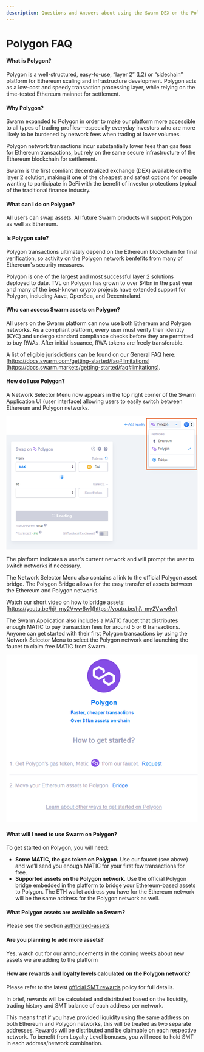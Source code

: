 ```yaml
---
description: Questions and Answers about using the Swarm DEX on the Polygon Network
---
```


# Polygon FAQ

#### What is Polygon?

Polygon is a well-structured, easy-to-use, “layer 2” (L2) or “sidechain” platform for Ethereum scaling and infrastructure development. Polygon acts as a low-cost and speedy transaction processing layer, while relying on the time-tested Ethereum mainnet for settlement.

#### Why Polygon?

Swarm expanded to Polygon in order to make our platform more accessible to all types of trading profiles—especially everyday investors who are more likely to be burdened by network fees when trading at lower volumes.

Polygon network transactions incur substantially lower fees than gas fees for Ethereum transactions, but rely on the same secure infrastructure of the Ethereum blockchain for settlement.

Swarm is the first comliant decentralized exchange (DEX) available on the layer 2 solution, making it one of the cheapest and safest options for people wanting to participate in DeFi with the benefit of investor protections typical of the traditional finance industry.

#### What can I do on Polygon?

All users can swap assets. All future Swarm products will support Polygon as well as Ethereum.

#### Is Polygon safe?

Polygon transactions ultimately depend on the Ethereum blockchain for final verification, so activity on the Polygon network benfefits from many of Ethereum's security measures.

Polygon is one of the largest and most successful layer 2 solutions deployed to date. TVL on Polygon has grown to over $4bn in the past year and many of the best-known crypto projects have extended support for Polygon, including Aave, OpenSea, and Decentraland.

#### **Who can access Swarm assets on Polygon?**

All users on the Swarm platform can now use both Ethereum and Polygon networks. As a compliant platform, every user must verify their identity (KYC) and undergo standard compliance checks before they are permitted to buy RWAs. After initial issuance, RWA tokens are freely transferable.

A list of eligible jurisdictions can be found on our General FAQ here: [https://docs.swarm.com/getting-started/faq#limitations](https://docs.swarm.markets/getting-started/faq#limitations).

#### How do I use Polygon?

A Network Selector Menu now appears in the top right corner of the Swarm Application UI (user interface) allowing users to easily switch between Ethereum and Polygon networks.

![](<../.gitbook/assets/image (34).png>)

The platform indicates a user's current network and will prompt the user to switch networks if necessary.

The Network Selector Menu also contains a link to the official Polygon asset bridge. The Polygon Bridge allows for the easy transfer of assets between the Ethereum and Polygon networks.

Watch our short video on how to bridge assets: [https://youtu.be/hj\_my2Vww6w](https://youtu.be/hj\_my2Vww6w)

The Swarm Application also includes a MATIC faucet that distributes enough MATIC to pay transaction fees for around 5 or 6 transactions. Anyone can get started with their first Polygon transactions by using the Network Selector Menu to select the Polygon network and launching the faucet to claim free MATIC from Swarm.

![](<../.gitbook/assets/image (9).png>)

#### What will I need to use Swarm on Polygon?

To get started on Polygon, you will need:

* **Some MATIC, the gas token on Polygon**. Use our faucet (see above) and we’ll send you enough MATIC for your first few transactions for free.
* **Supported assets on the Polygon network**. Use the official Polygon bridge embedded in the platform to bridge your Ethereum-based assets to Polygon. The ETH wallet address you have for the Ethereum network will be the same address for the Polygon network as well.

#### What Polygon assets are available on Swarm?

Please see the section [authorized-assets](../reference/authorized-assets/ "mention")

#### Are you planning to add more assets?

Yes, watch out for our announcements in the coming weeks about new assets we are adding to the platform

#### How are rewards and loyalty levels calculated on the Polygon network?

Please refer to the latest [official SMT rewards](https://github.com/SwarmMarkets/smt-rewards-distribution/blob/main/policies/smt\_rd\_policy.md) policy for full details.

In brief, rewards will be calculated and distributed based on the liquidity, trading history and SMT balance of each address per network.

This means that if you have provided liquidity using the same address on both Ethereum and Polygon networks, this will be treated as two separate addresses. Rewards will be distributed and be claimable on each respective network. To benefit from Loyalty Level bonuses, you will need to hold SMT in each address/network combination.
